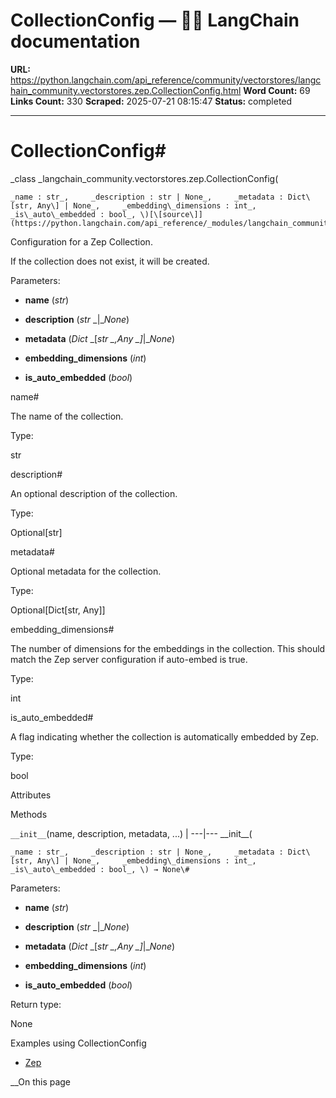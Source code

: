 # CollectionConfig — 🦜🔗 LangChain  documentation

**URL:** https://python.langchain.com/api_reference/community/vectorstores/langchain_community.vectorstores.zep.CollectionConfig.html
**Word Count:** 69
**Links Count:** 330
**Scraped:** 2025-07-21 08:15:47
**Status:** completed

---

# CollectionConfig\#

_class _langchain\_community.vectorstores.zep.CollectionConfig\(

    _name : str_,     _description : str | None_,     _metadata : Dict\[str, Any\] | None_,     _embedding\_dimensions : int_,     _is\_auto\_embedded : bool_, \)[\[source\]](https://python.langchain.com/api_reference/_modules/langchain_community/vectorstores/zep.html#CollectionConfig)\#     

Configuration for a Zep Collection.

If the collection does not exist, it will be created.

Parameters:     

  * **name** \(_str_\)

  * **description** \(_str_ _|__None_\)

  * **metadata** \(_Dict_ _\[__str_ _,__Any_ _\]__|__None_\)

  * **embedding\_dimensions** \(_int_\)

  * **is\_auto\_embedded** \(_bool_\)

name\#     

The name of the collection.

Type:     

str

description\#     

An optional description of the collection.

Type:     

Optional\[str\]

metadata\#     

Optional metadata for the collection.

Type:     

Optional\[Dict\[str, Any\]\]

embedding\_dimensions\#     

The number of dimensions for the embeddings in the collection. This should match the Zep server configuration if auto-embed is true.

Type:     

int

is\_auto\_embedded\#     

A flag indicating whether the collection is automatically embedded by Zep.

Type:     

bool

Attributes

Methods

`__init__`\(name, description, metadata, ...\) |    ---|---      \_\_init\_\_\(

    _name : str_,     _description : str | None_,     _metadata : Dict\[str, Any\] | None_,     _embedding\_dimensions : int_,     _is\_auto\_embedded : bool_, \) → None\#     

Parameters:     

  * **name** \(_str_\)

  * **description** \(_str_ _|__None_\)

  * **metadata** \(_Dict_ _\[__str_ _,__Any_ _\]__|__None_\)

  * **embedding\_dimensions** \(_int_\)

  * **is\_auto\_embedded** \(_bool_\)

Return type:     

None

Examples using CollectionConfig

  * [Zep](https://python.langchain.com/docs/integrations/vectorstores/zep/)

__On this page